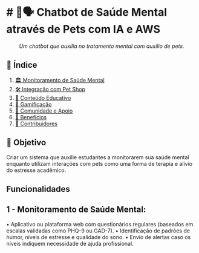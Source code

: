 # # 🐶🗣️ Chatbot de Saúde Mental através de Pets com IA e AWS

<p align="center"><i>Um chatbot que auxilia no tratamento mental com auxilio de pets.</i></p>

## 📖 Índice

1. [🏛️ Monitoramento de Saúde Mental](#-arquitetura-preliminar-aws)
2. [🛠️ Integração com Pet Shop](#-tecnologias-utilizadas)
3. [🚀 Conteúdo Educativo](#-execucao-e-utilizacao)
4. [🧱 Gamificação](#-estrutura-de-pastas)
5. [🚧 Comunidade e Apoio](#-desafios-e-dificuldades)
6. [👥 Benefícios](#-contribuidores)
7. [👥 Contribuidores](#-contribuidores)

## 🌟 Objetivo

Criar um sistema que auxilie estudantes a monitorarem sua saúde mental enquanto utilizam interações com pets como uma forma de terapia e alívio do estresse acadêmico.

## Funcionalidades
## 1 - Monitoramento de Saúde Mental:

•	Aplicativo ou plataforma web com questionários regulares (baseados em escalas validadas como PHQ-9 ou GAD-7).
•	Identificação de padrões de humor, níveis de estresse e qualidade do sono.
•	Envio de alertas caso os níveis indiquem necessidade de ajuda profissional.


